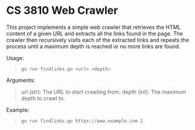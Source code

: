 # CS 3810 Web Crawler

This project implements a simple web crawler that retrieves the HTML content of a given URL and extracts all the links found in the page. The crawler then recursively visits each of the extracted links and repeats the process until a maximum depth is reached or no more links are found.

Usage:
> `go run findlinks.go <url> <depth>`

Arguments:
> url (str): The URL to start crawling from.
> depth (int): The maximum depth to crawl to.

Example:
> `go run findlinks.go https://www.example.com 2`

